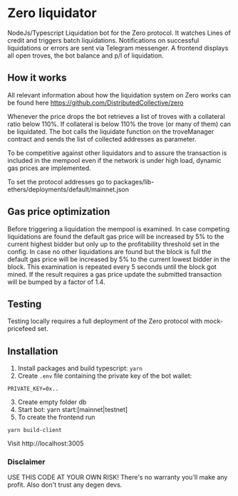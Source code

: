# Zero liquidator

NodeJs/Typescript Liquidation bot for the Zero protocol.
  It watches Lines of credit and triggers batch liquidations. Notifications on successful liquidations or errors are sent via Telegram messenger. A frontend displays all open troves, the bot balance and p/l of liquidation.


## How it works

All relevant information about how the liquidation system on Zero works can be found here
https://github.com/DistributedCollective/zero


Whenever the price drops the bot retrieves a list of troves with a collateral ratio below 110%.
If collateral is below 110% the trove (or many of them) can be liquidated.
The bot calls the liquidate function on the troveManager contract and sends the list of collected addresses as parameter.

To be competitive against other liquidators and to assure the transaction is included in the mempool even if the network is under high load, dynamic gas prices are implemented. 

To set the protocol addresses go to packages/lib-ethers/deployments/default/mainnet.json

## Gas price optimization

Before triggering a liquidation the mempool is examined. 
In case competing liquidations are found the default gas price will be increased by 5% to the current highest bidder but only up to the profitability threshold set in the config.
In case no other liquidations are found but the block is full the default gas price will be increased by 5% to the current lowest bidder in the block.
This examination is repeated every 5 seconds until the block got mined.
If the result requires a gas price update the submitted transaction will be bumped by a factor of 1.4.



## Testing

Testing locally requires a full deployment of the Zero protocol with mock-pricefeed set.



## Installation
1. Install packages and build typescript: `yarn`
2. Create `.env` file containing the private key of the bot wallet:
```
PRIVATE_KEY=0x..
```
3. Create empty folder db
4. Start bot: yarn start:[mainnet|testnet]
5. To create the frontend run 
```
yarn build-client
```
Visit http://localhost:3005





### Disclaimer
USE THIS CODE AT YOUR OWN RISK! There's no warranty you'll make any profit. Also don't trust any degen devs.